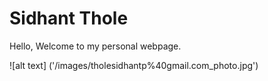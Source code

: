 # Sidhant Thole

Hello, Welcome to my personal webpage.

![alt text] ('/images/tholesidhantp%40gmail.com_photo.jpg')


